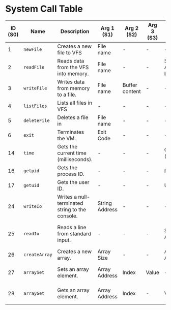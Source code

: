 # System Call Table

| ID (S0) | Name          | Description                                     | Arg 1 (S1)     | Arg 2 (S2)     | Arg 3 (S3) | Returns (Stack)                | Notes                            |
|---------|---------------|-------------------------------------------------|----------------|----------------|------------|--------------------------------|----------------------------------|
| 1       | `newFile`     | Creates a new file to VFS                       | File name      | -              | -          | -                              |                                  |
| 2       | `readFile`    | Reads data from the VFS into memory.            | File name      | -              | -          | Starting Address of bytes read |                                  |
| 3       | `writeFile`   | Writes data from memory to a file.              | File name      | Buffer content | -          | -                              |                                  |
| 4       | `listFiles`   | Lists all files in VFS                          | -              | -              | -          | -                              |                                  |
| 5       | `deleteFile`  | Deletes a file in                               | File name      | -              | -          | -                              |                                  |
| 6       | `exit`        | Terminates the VM.                              | Exit Code      | -              | -          | -                              |                                  |
| 14      | `time`        | Gets the current time (milliseconds).           | -              | -              | -          | Current Time (milliseconds)    |                                  |
| 16      | `getpid`      | Gets the process ID.                            | -              | -              | -          | Process ID                     |                                  |
| 17      | `getuid`      | Gets the user ID.                               | -              | -              | -          | User ID                        |                                  |
| 24      | `writeIo`     | Writes a null-terminated string to the console. | String Address | -              | -          | -                              |                                  |
| 25      | `readIo`      | Reads a line from standard input.               | -              | -              | -          | String Address                 | Allocates memory for the string. |
| 26      | `createArray` | Creates a new array.                            | Array Size     | -              | -          | Array Base Address             |                                  |
| 27      | `arraySet`    | Sets an array element.                          | Array Address  | Index          | Value      | -                              | Performs bounds checking.        |
| 28      | `arrayGet`    | Gets an array element.                          | Array Address  | Index          | -          | Value                          | Performs bounds checking.        |